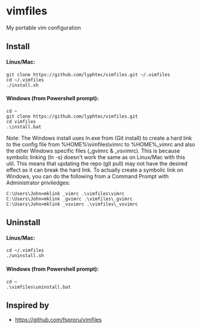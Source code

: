 # vimfiles

My portable vim configuration

## Install

#### Linux/Mac:

```
git clone https://github.com/lyphtec/vimfiles.git ~/.vimfiles
cd ~/.vimfiles
./install.sh
```

#### Windows (from Powershell prompt):

```
cd ~
git clone https://github.com/lyphtec/vimfiles.git
cd vimfiles
.\install.bat
```
Note: The Windows install uses ln.exe from (Git install) to create a hard link to the config file from %HOME%\vimfiles\vimrc to
%HOME%\_vimrc and also the other Windows specific files (_gvimrc & _vsvimrc). This is because symbolic linking (ln -s) doesn't work
the same as on Linux/Mac with this util. This means that updating the repo (git pull) may not have the desired effect as it can break the
hard link.  To actually create a symbolic link on Windows, you can do the following from a Command Prompt with Administrator
priviledges:

```
C:\Users\John>mklink _vimrc .\vimfiles\vimrc
C:\Users\John>mklink _gvimrc .\vimfiles\_gvimrc
C:\Users\John>mklink _vsvimrc .\vimfiles\_vsvimrc
```

## Uninstall

#### Linux/Mac:

```
cd ~/.vimfiles
./uninstall.sh
```

#### Windows (from Powershell prompt):

```
cd ~
.\vimfiles\uninstall.bat
```

## Inspired by
 - https://github.com/fsproru/vimfiles
